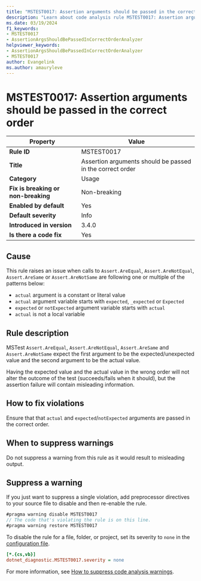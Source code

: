 ```yaml
---
title: "MSTEST0017: Assertion arguments should be passed in the correct order"
description: "Learn about code analysis rule MSTEST0017: Assertion arguments should be passed in the correct order"
ms.date: 03/19/2024
f1_keywords:
- MSTEST0017
- AssertionArgsShouldBePassedInCorrectOrderAnalyzer
helpviewer_keywords:
- AssertionArgsShouldBePassedInCorrectOrderAnalyzer
- MSTEST0017
author: Evangelink
ms.author: amauryleve
---
```

# MSTEST0017: Assertion arguments should be passed in the correct order

| Property                            | Value                                                               |
|-------------------------------------|---------------------------------------------------------------------|
| **Rule ID**                         | MSTEST0017                                                          |
| **Title**                           | Assertion arguments should be passed in the correct order           |
| **Category**                        | Usage                                                               |
| **Fix is breaking or non-breaking** | Non-breaking                                                        |
| **Enabled by default**              | Yes                                                                 |
| **Default severity**                | Info                                                                |
| **Introduced in version**           | 3.4.0                                                               |
| **Is there a code fix**             | Yes                                                                 |

## Cause

This rule raises an issue when calls to `Assert.AreEqual`, `Assert.AreNotEqual`, `Assert.AreSame` or `Assert.AreNotSame` are following one or multiple of the patterns below:

- `actual` argument is a constant or literal value
- `actual` argument variable starts with `expected`, `_expected` or `Expected`
- `expected` or `notExpected` argument variable starts with `actual`
- `actual` is not a local variable

## Rule description

MSTest `Assert.AreEqual`, `Assert.AreNotEqual`, `Assert.AreSame` and `Assert.AreNotSame` expect the first argument to be the expected/unexpected value and the second argument to be the actual value.

Having the expected value and the actual value in the wrong order will not alter the outcome of the test (succeeds/fails when it should), but the assertion failure will contain misleading information.

## How to fix violations

Ensure that that `actual` and `expected`/`notExpected` arguments are passed in the correct order.

## When to suppress warnings

Do not suppress a warning from this rule as it would result to misleading output.

## Suppress a warning

If you just want to suppress a single violation, add preprocessor directives to your source file to disable and then re-enable the rule.

```csharp
#pragma warning disable MSTEST0017
// The code that's violating the rule is on this line.
#pragma warning restore MSTEST0017
```

To disable the rule for a file, folder, or project, set its severity to `none` in the [configuration file](../../../fundamentals/code-analysis/configuration-files.md).

```ini
[*.{cs,vb}]
dotnet_diagnostic.MSTEST0017.severity = none
```

For more information, see [How to suppress code analysis warnings](../../../fundamentals/code-analysis/suppress-warnings.md).
